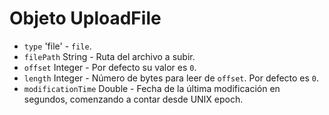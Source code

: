 # Objeto UploadFile

* `type` 'file' - `file`.
* `filePath` String - Ruta del archivo a subir.
* `offset` Integer - Por defecto su valor es `0`.
* `length` Integer - Número de bytes para leer de `offset`. Por defecto es `0`.
* `modificationTime` Double - Fecha de la última modificación en segundos, comenzando a contar desde UNIX epoch.
